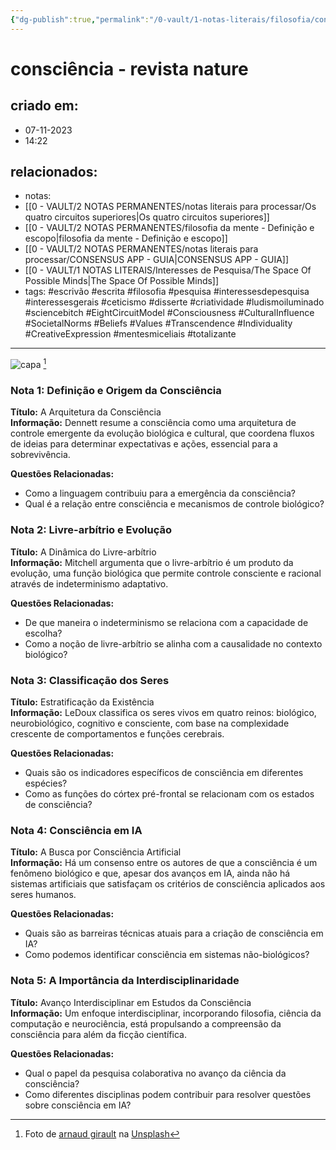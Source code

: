```yaml
---
{"dg-publish":true,"permalink":"/0-vault/1-notas-literais/filosofia/consciencia-revista-nature/","tags":["escrivão","escrita","filosofia","pesquisa","interessesdepesquisa","interessesgerais","ceticismo","disserte","criatividade","ludismoiluminado","sciencebitch","EightCircuitModel","Consciousness","CulturalInfluence","SocietalNorms","Beliefs","Values","Transcendence","Individuality","CreativeExpression","mentesmiceliais","totalizante"],"dgHomeLink":true,"dgShowLocalGraph":true,"dgShowFileTree":true,"dgEnableSearch":true,"noteIcon":""}
---
```


# consciência - revista nature

## criado em: 
- 07-11-2023
- 14:22
## relacionados:
- notas: 
- [[0 - VAULT/2 NOTAS PERMANENTES/notas literais para processar/Os quatro circuitos superiores\|Os quatro circuitos superiores]]
- [[0 - VAULT/2 NOTAS PERMANENTES/filosofia da mente - Definição e escopo\|filosofia da mente - Definição e escopo]]
- [[0 - VAULT/2 NOTAS PERMANENTES/notas literais para processar/CONSENSUS APP - GUIA\|CONSENSUS APP - GUIA]]
- [[0 - VAULT/1 NOTAS LITERAIS/Interesses de Pesquisa/The Space Of Possible Minds\|The Space Of Possible Minds]]
- tags: #escrivão #escrita
#filosofia #pesquisa #interessesdepesquisa #interessesgerais #ceticismo #disserte #criatividade #ludismoiluminado #sciencebitch #EightCircuitModel #Consciousness #CulturalInfluence #SocietalNorms #Beliefs #Values #Transcendence #Individuality #CreativeExpression #mentesmiceliais #totalizante
---
![capa](https://images.unsplash.com/photo-1716881139357-ddcb2f52940c?q=80&w=2118&auto=format&fit=crop&ixlib=rb-4.0.3&ixid=M3wxMjA3fDB8MHxwaG90by1wYWdlfHx8fGVufDB8fHx8fA%3D%3D)
[^1]
### Nota 1: Definição e Origem da Consciência
**Título:** A Arquitetura da Consciência  
**Informação:** Dennett resume a consciência como uma arquitetura de controle emergente da evolução biológica e cultural, que coordena fluxos de ideias para determinar expectativas e ações, essencial para a sobrevivência.

**Questões Relacionadas:**  
- Como a linguagem contribuiu para a emergência da consciência?  
- Qual é a relação entre consciência e mecanismos de controle biológico?

### Nota 2: Livre-arbítrio e Evolução
**Título:** A Dinâmica do Livre-arbítrio  
**Informação:** Mitchell argumenta que o livre-arbítrio é um produto da evolução, uma função biológica que permite controle consciente e racional através de indeterminismo adaptativo.

**Questões Relacionadas:**  
- De que maneira o indeterminismo se relaciona com a capacidade de escolha?  
- Como a noção de livre-arbítrio se alinha com a causalidade no contexto biológico?

### Nota 3: Classificação dos Seres
**Título:** Estratificação da Existência  
**Informação:** LeDoux classifica os seres vivos em quatro reinos: biológico, neurobiológico, cognitivo e consciente, com base na complexidade crescente de comportamentos e funções cerebrais.

**Questões Relacionadas:**  
- Quais são os indicadores específicos de consciência em diferentes espécies?  
- Como as funções do córtex pré-frontal se relacionam com os estados de consciência?

### Nota 4: Consciência em IA
**Título:** A Busca por Consciência Artificial  
**Informação:** Há um consenso entre os autores de que a consciência é um fenômeno biológico e que, apesar dos avanços em IA, ainda não há sistemas artificiais que satisfaçam os critérios de consciência aplicados aos seres humanos.

**Questões Relacionadas:**  
- Quais são as barreiras técnicas atuais para a criação de consciência em IA?  
- Como podemos identificar consciência em sistemas não-biológicos?

### Nota 5: A Importância da Interdisciplinaridade
**Título:** Avanço Interdisciplinar em Estudos da Consciência  
**Informação:** Um enfoque interdisciplinar, incorporando filosofia, ciência da computação e neurociência, está propulsando a compreensão da consciência para além da ficção científica.

**Questões Relacionadas:**  
- Qual o papel da pesquisa colaborativa no avanço da ciência da consciência?  
- Como diferentes disciplinas podem contribuir para resolver questões sobre consciência em IA?
[^1]: Foto de [arnaud girault](https://unsplash.com/pt-br/@arnaudastro?utm_content=creditCopyText&utm_medium=referral&utm_source=unsplash) na [Unsplash](https://unsplash.com/pt-br/fotografias/uma-estrela-muito-grande-no-meio-do-ceu-zWOgtUIX7OE?utm_content=creditCopyText&utm_medium=referral&utm_source=unsplash)